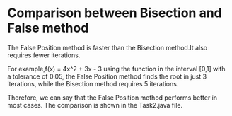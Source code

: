# Comparison between Bisection and False method 

The False Position method is faster than the Bisection method.It also requires fewer iterations.

For example,f(x) = 4x^2 + 3x - 3 using the function in the interval [0,1] with a tolerance of 0.05, the False Position method finds the root in just 3 iterations, while the Bisection method requires 5 iterations.

Therefore, we can say that the False Position method performs better in most cases.
The comparison is shown in the Task2.java file.
